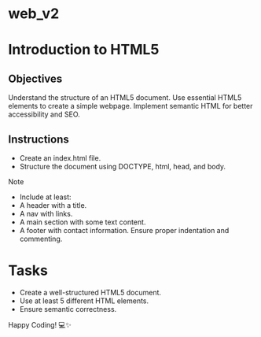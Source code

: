 # web_v2
# Introduction to HTML5

## Objectives
Understand the structure of an HTML5 document.
Use essential HTML5 elements to create a simple webpage.
Implement semantic HTML for better accessibility and SEO.

## Instructions

- Create an index.html file.
- Structure the document using DOCTYPE, html, head, and body.

>[!NOTE]
>  - Include at least:
>  - A header with a title.
>  - A nav with links.
>  - A main section with some text content.
>  - A footer with contact information.
>Ensure proper indentation and commenting.

# Tasks
- Create a well-structured HTML5 document.
- Use at least 5 different HTML elements.
- Ensure semantic correctness.

Happy Coding! 💻✨
